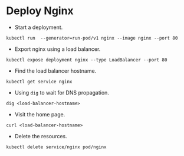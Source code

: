 # Deploy Nginx

* Start a deployment.

```
kubectl run  --generator=run-pod/v1 nginx --image nginx --port 80
```

* Export nginx using a load balancer.

```
kubectl expose deployment nginx --type LoadBalancer --port 80
```

* Find the load balancer hostname.

```
kubectl get service nginx
```

* Using `dig` to wait for DNS propagation.

```
dig <load-balancer-hostname>
```

* Visit the home page.

```
curl <load-balancer-hostname>
```

* Delete the resources.

```
kubectl delete service/nginx pod/nginx
```
